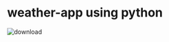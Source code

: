 # weather-app using python


![download](https://user-images.githubusercontent.com/72959655/137572806-cc03ecda-53ee-4ad9-bb51-a3bda023cc75.jpg)
